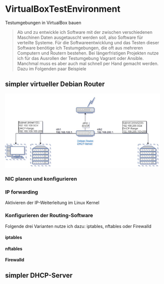 # VirtualBoxTestEnvironment
Testumgebungen in VirtualBox bauen
>Ab und zu entwickle ich Software mit der zwischen verschiedenen Maschinen Daten ausgetauscht werden soll, also Software für verteilte Systeme.
>Für die Softwareentwicklung und das Testen dieser Software benötige ich Testumgebungen, die oft aus mehreren Computern und Routern bestehen.
>Bei längerfristigen Projekten nutze ich für das Ausrollen der Testumgebung Vagrant oder Ansible. Manchmal muss es aber auch mal schnell per Hand gemacht werden. Dazu im Folgenden paar Beispiele

## simpler virtueller Debian Router
![simple Testumgebung / Router mit zwei Subnetzen und DHCP](https://github.com/richtertoralf/VirtualBoxTestEnvironment/blob/24660940c16c5e3eb00373b97982ac7ac37586ea/VB_TestEnvironment_01.jpg)
### NIC planen und konfigurieren
### IP forwarding
Aktivieren der IP-Weiterleitung im Linux Kernel
### Konfigurieren der Routing-Software
Folgende drei Varianten nutze ich dazu: iptables, nftables oder Firewalld
#### iptables
#### nftables
#### Firewalld
## simpler DHCP-Server
